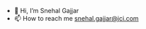 - 👋 Hi, I’m Snehal Gajjar
- 📫 How to reach me snehal.gajjar@jci.com

<!---
jgajjasn/jgajjasn is a ✨ special ✨ repository because its `README.md` (this file) appears on your GitHub profile.
You can click the Preview link to take a look at your changes.
--->
